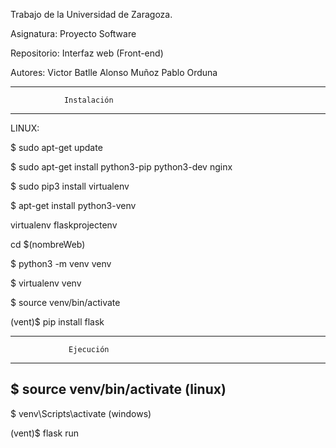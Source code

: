 Trabajo de la Universidad de Zaragoza.

Asignatura:
	Proyecto Software

Repositorio: 
	Interfaz web (Front-end)
	
Autores:
	Victor Batlle
	Alonso Muñoz
	Pablo Orduna
	
	
***********************************************
				Instalación
***********************************************
LINUX:

$ sudo apt-get update

$ sudo apt-get install python3-pip python3-dev nginx

$ sudo pip3 install virtualenv

$ apt-get install python3-venv

virtualenv flaskprojectenv

cd $(nombreWeb)

$ python3 -m venv venv

$ virtualenv venv

$ source venv/bin/activate

(vent)$ pip install flask

***********************************************
				 Ejecución
***********************************************
$ source venv/bin/activate
	(linux)
-------------------------
$ venv\Scripts\activate
	(windows)

(vent)$ flask run
